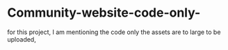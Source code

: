 # Community-website-code-only-
for this project, I am mentioning the code only the assets are to large to be uploaded, 
